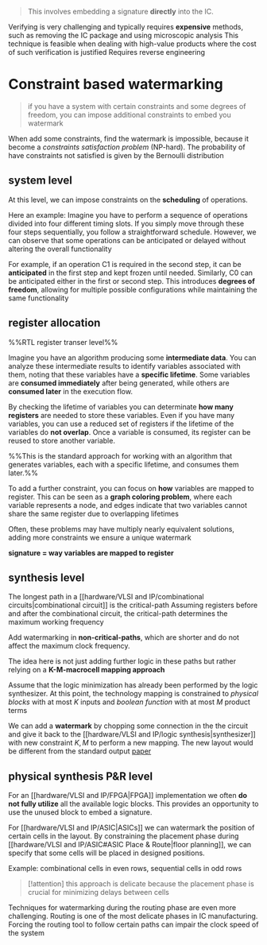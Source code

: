 
>This involves embedding a signature **directly** into the IC.

Verifying is very challenging and typically requires **expensive** methods, such as removing the IC package and using microscopic analysis
This technique is feasible when dealing with high-value products where the cost of such verification is justified
Requires reverse engineering

# Constraint based watermarking
> if you have a system with certain constraints and some degrees of freedom, you can impose additional constraints to embed you watermark

When add some constraints, find the watermark is impossible, because it become a *constraints satisfaction problem* (NP-hard). The probability of have constraints not satisfied is given by the Bernoulli distribution


## system level

At this level, we can impose constraints on the **scheduling** of operations. 

Here an example: 
Imagine you have to perform a sequence of operations divided into four different timing slots. If you simply move through these four steps sequentially, you follow a straightforward schedule. However, we can observe that some operations can be anticipated or delayed without altering the overall functionality


For example, if an operation C1 is required in the second step, it can be **anticipated** in the first step and kept frozen until needed. Similarly, C0 can be anticipated either in the first or second step. This introduces **degrees of freedom**, allowing for multiple possible configurations while maintaining the same functionality


## register allocation 
%%RTL register transer level%%

Imagine you have an algorithm producing some **intermediate data**. You can analyze these intermediate results to identify variables associated with them, noting that these variables have a **specific lifetime**. Some variables are **consumed immediately** after being generated, while others are **consumed later** in the execution flow.

By checking the lifetime of variables you can determinate **how many registers** are needed to store these variables. Even if you have many variables, you can use a reduced set of registers if the lifetime of the variables do **not overlap**. Once a variable is consumed, its register can be reused to store another variable.

%%This is the standard approach for working with an algorithm that generates variables, each with a specific lifetime, and consumes them later.%%

To add a further constraint, you can focus on **how** variables are mapped to register. This can be seen as a **graph coloring problem**, where each variable represents a node, and edges indicate that two variables cannot share the same register due to overlapping lifetimes

Often, these problems may have multiply nearly equivalent solutions, adding more constraints we ensure a unique watermark

**signature = way variables are mapped to register**


## synthesis level
The longest path in a [[hardware/VLSI and IP/combinational circuits|combinational circuit]] is the critical-path
Assuming registers before and after the combinational circuit, the critical-path determines the maximum working frequency

Add watermarking in **non-critical-paths**, which are shorter and do not affect the maximum clock frequency.

The idea here is not just adding further logic in these paths but rather relying on a **K-M-macrocell mapping approach**

Assume that the logic minimization has already been performed by the logic synthesizer. At this point, the technology mapping is constrained to *physical blocks* with at most $K$ inputs and *boolean function* with at most $M$ product terms

We can add a **watermark** by chopping some connection in the the circuit and give it back to the [[hardware/VLSI and IP/logic synthesis|synthesizer]] with new constraint $K,M$ to perform a new mapping. The new layout would be different from the standard output
[paper](https://dl.acm.org/doi/pdf/10.1145/337292.337328)




## physical synthesis P&R level
For an [[hardware/VLSI and IP/FPGA|FPGA]] implementation we often **do not fully utilize** all the available logic blocks. This provides an opportunity to use the unused block to embed a signature.  

For [[hardware/VLSI and IP/ASIC|ASICs]] we can watermark the position of certain cells in the layout. By constraining the placement phase during [[hardware/VLSI and IP/ASIC#ASIC Place & Route|floor planning]], we can specify that some cells will be placed in designed positions. 

Example: combinational cells in even rows, sequential cells in odd rows


> [!attention] this approach is delicate
> because the placement phase is crucial for minimizing delays between cells

Techniques for watermarking during the routing phase are even more challenging. Routing is one of the most delicate phases in IC manufacturing. Forcing the routing tool to follow certain paths can impair the clock speed of the system